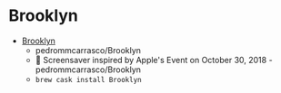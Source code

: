 # Brooklyn
- [Brooklyn](https://github.com/pedrommcarrasco/Brooklyn)
  -  pedrommcarrasco/Brooklyn
  - 🍎 Screensaver inspired by Apple's Event on October 30, 2018 - pedrommcarrasco/Brooklyn
  - `brew cask install Brooklyn`
